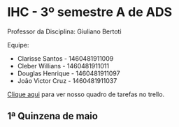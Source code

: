 # IHC - 3º semestre A de ADS

Professor da Disciplina: Giuliano Bertoti 


Equipe:
 - Clarisse Santos - 1460481911009
 - Cleber Willians - 1460481911011
 - Douglas Henrique - 1460481911097
 - João Victor Cruz - 1460481911037
 
[Clique aqui](https://trello.com/b/eC10GugU/ihc) para ver nosso quadro de tarefas no trello.

 
## 1ª Quinzena de maio

